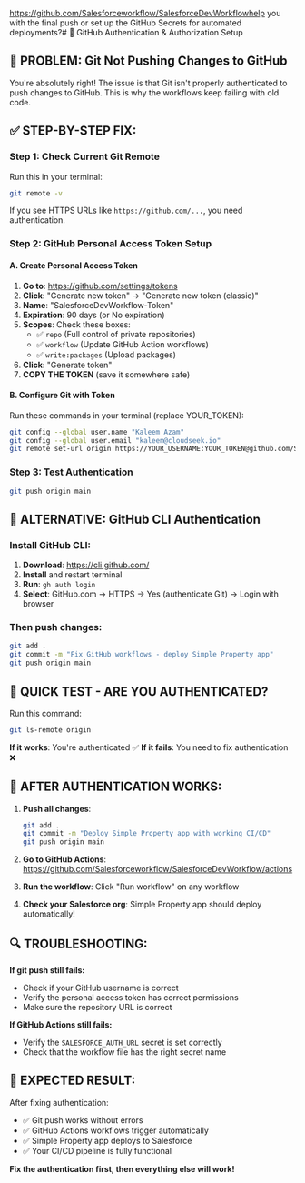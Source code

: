 https://github.com/Salesforceworkflow/SalesforceDevWorkflowhelp you with the final push or set up the GitHub Secrets for automated deployments?# 🔐 GitHub Authentication & Authorization Setup

## 🚨 PROBLEM: Git Not Pushing Changes to GitHub

You're absolutely right! The issue is that Git isn't properly authenticated to push changes to GitHub. This is why the workflows keep failing with old code.

## ✅ STEP-BY-STEP FIX:

### Step 1: Check Current Git Remote
Run this in your terminal:
```bash
git remote -v
```

If you see HTTPS URLs like `https://github.com/...`, you need authentication.

### Step 2: GitHub Personal Access Token Setup

#### A. Create Personal Access Token
1. **Go to**: https://github.com/settings/tokens
2. **Click**: "Generate new token" → "Generate new token (classic)"
3. **Name**: "SalesforceDevWorkflow-Token"
4. **Expiration**: 90 days (or No expiration)
5. **Scopes**: Check these boxes:
   - ✅ `repo` (Full control of private repositories)
   - ✅ `workflow` (Update GitHub Action workflows)
   - ✅ `write:packages` (Upload packages)
6. **Click**: "Generate token"
7. **COPY THE TOKEN** (save it somewhere safe)

#### B. Configure Git with Token
Run these commands in your terminal (replace YOUR_TOKEN):
```bash
git config --global user.name "Kaleem Azam"
git config --global user.email "kaleem@cloudseek.io"
git remote set-url origin https://YOUR_USERNAME:YOUR_TOKEN@github.com/Salesforceworkflow/SalesforceDevWorkflow.git
```

### Step 3: Test Authentication
```bash
git push origin main
```

## 🔧 ALTERNATIVE: GitHub CLI Authentication

### Install GitHub CLI:
1. **Download**: https://cli.github.com/
2. **Install** and restart terminal
3. **Run**: `gh auth login`
4. **Select**: GitHub.com → HTTPS → Yes (authenticate Git) → Login with browser

### Then push changes:
```bash
git add .
git commit -m "Fix GitHub workflows - deploy Simple Property app"
git push origin main
```

## 🎯 QUICK TEST - ARE YOU AUTHENTICATED?

Run this command:
```bash
git ls-remote origin
```

**If it works**: You're authenticated ✅
**If it fails**: You need to fix authentication ❌

## 🚀 AFTER AUTHENTICATION WORKS:

1. **Push all changes**:
   ```bash
   git add .
   git commit -m "Deploy Simple Property app with working CI/CD"
   git push origin main
   ```

2. **Go to GitHub Actions**: https://github.com/Salesforceworkflow/SalesforceDevWorkflow/actions

3. **Run the workflow**: Click "Run workflow" on any workflow

4. **Check your Salesforce org**: Simple Property app should deploy automatically!

## 🔍 TROUBLESHOOTING:

**If git push still fails:**
- Check if your GitHub username is correct
- Verify the personal access token has correct permissions
- Make sure the repository URL is correct

**If GitHub Actions still fails:**
- Verify the `SALESFORCE_AUTH_URL` secret is set correctly
- Check that the workflow file has the right secret name

## 🎊 EXPECTED RESULT:

After fixing authentication:
- ✅ Git push works without errors
- ✅ GitHub Actions workflows trigger automatically  
- ✅ Simple Property app deploys to Salesforce
- ✅ Your CI/CD pipeline is fully functional

**Fix the authentication first, then everything else will work!** 
